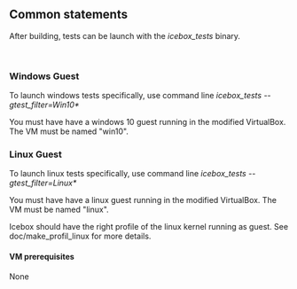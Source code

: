 ## Common statements

After building, tests can be launch with the _icebox_tests_ binary.

<br>

### Windows Guest

To launch windows tests specifically, use command line _icebox_tests --gtest_filter=Win10*_

You must have have a windows 10 guest running in the modified VirtualBox. The VM must be named "win10".

### Linux Guest

To launch linux tests specifically, use command line _icebox_tests --gtest_filter=Linux*_

You must have have a linux guest running in the modified VirtualBox. The VM must be named "linux".

Icebox should have the right profile of the linux kernel running as guest. See doc/make_profil_linux for more details.

#### VM prerequisites
None
